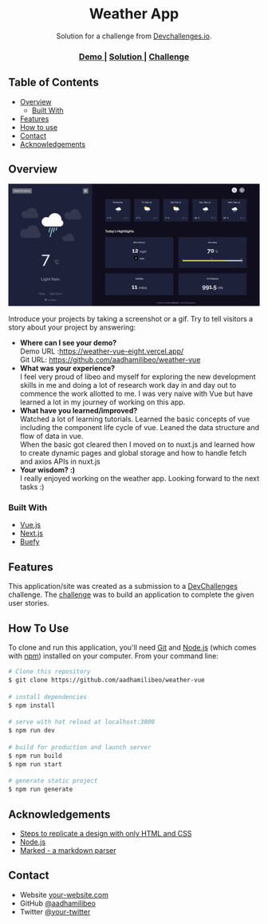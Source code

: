 <!-- Please update value in the {}  -->

<h1 align="center">Weather App</h1>

<div align="center">
   Solution for a challenge from  <a href="http://devchallenges.io" target="_blank">Devchallenges.io</a>.
</div>

<div align="center">
  <h3>
    <a href="https://weather-vue-eight.vercel.app/">
      Demo
    </a>
    <span> | </span>
    <a href="https://github.com/aadhamilibeo/weather-vue">
      Solution
    </a>
    <span> | </span>
    <a href="https://devchallenges.io/challenges/mM1UIenRhK808W8qmLWv">
      Challenge
    </a>
  </h3>
</div>

<!-- TABLE OF CONTENTS -->

## Table of Contents

- [Overview](#overview)
  - [Built With](#built-with)
- [Features](#features)
- [How to use](#how-to-use)
- [Contact](#contact)
- [Acknowledgements](#acknowledgements)

<!-- OVERVIEW -->

## Overview

![screenshot](https://raw.githubusercontent.com/aadhamilibeo/weather-vue/master/screenshot.png)

Introduce your projects by taking a screenshot or a gif. Try to tell visitors a story about your project by answering:

- **Where can I see your demo?** \
   Demo URL :https://weather-vue-eight.vercel.app/ \
    Git URL: https://github.com/aadhamilibeo/weather-vue 
- **What was your experience?** \
    I feel very proud of libeo and myself for exploring the new development skills in me and doing a lot of research work day in and day out to commence the work allotted to me. I was very naive with Vue but have learned a lot in my journey of working on this app. 
- **What have you learned/improved?** \
    Watched a lot of learning tutorials. Learned the basic concepts of vue including the component life cycle of vue. Leaned the data structure and flow of data in vue.  
    When the basic got cleared then I moved on to nuxt.js and learned how to create dynamic pages and global storage and how to handle fetch and axios APIs in nuxt.js
- **Your wisdom? :)** \
    I really enjoyed working on the weather app. Looking forward to the next tasks :)

### Built With

<!-- This section should list any major frameworks that you built your project using. Here are a few examples.-->

- [Vue.js](https://vuejs.org/)
- [Next.js](https://nuxtjs.org/)
- [Buefy](https://buefy.org/)

## Features

<!-- List the features of your application or follow the template. Don't share the figma file here :) -->

This application/site was created as a submission to a [DevChallenges](https://devchallenges.io/challenges) challenge. The [challenge](https://devchallenges.io/challenges/mM1UIenRhK808W8qmLWv) was to build an application to complete the given user stories.

## How To Use

<!-- Example: -->

To clone and run this application, you'll need [Git](https://git-scm.com) and [Node.js](https://nodejs.org/en/download/) (which comes with [npm](http://npmjs.com)) installed on your computer. From your command line:

```bash
# Clone this repository
$ git clone https://github.com/aadhamilibeo/weather-vue

# install dependencies
$ npm install

# serve with hot reload at localhost:3000
$ npm run dev

# build for production and launch server
$ npm run build
$ npm run start

# generate static project
$ npm run generate
```

## Acknowledgements

<!-- This section should list any articles or add-ons/plugins that helps you to complete the project. This is optional but it will help you in the future. For example: -->

- [Steps to replicate a design with only HTML and CSS](https://devchallenges-blogs.web.app/how-to-replicate-design/)
- [Node.js](https://nodejs.org/)
- [Marked - a markdown parser](https://github.com/chjj/marked)

## Contact

- Website [your-website.com](https://{your-web-site-link})
- GitHub [@aadhamilibeo](https://github.com/aadhamilibeo)
- Twitter [@your-twitter](https://{twitter.com/your-username})